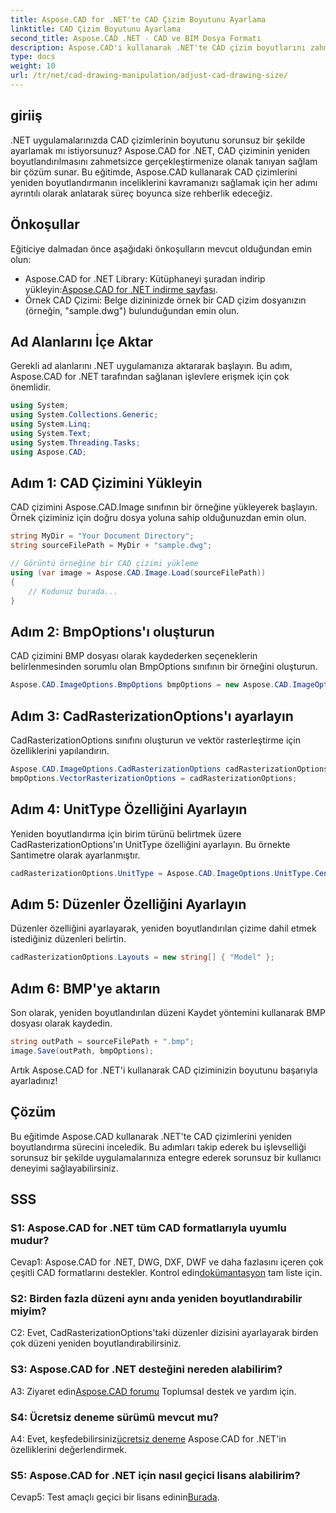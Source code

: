 ```yaml
---
title: Aspose.CAD for .NET'te CAD Çizim Boyutunu Ayarlama
linktitle: CAD Çizim Boyutunu Ayarlama
second_title: Aspose.CAD .NET - CAD ve BIM Dosya Formatı
description: Aspose.CAD'i kullanarak .NET'te CAD çizim boyutlarını zahmetsizce nasıl ayarlayabileceğinizi öğrenin. Sorunsuz yeniden boyutlandırma için adım adım kılavuzumuzu izleyin.
type: docs
weight: 10
url: /tr/net/cad-drawing-manipulation/adjust-cad-drawing-size/
---
```

## giriiş

.NET uygulamalarınızda CAD çizimlerinin boyutunu sorunsuz bir şekilde ayarlamak mı istiyorsunuz? Aspose.CAD for .NET, CAD çiziminin yeniden boyutlandırılmasını zahmetsizce gerçekleştirmenize olanak tanıyan sağlam bir çözüm sunar. Bu eğitimde, Aspose.CAD kullanarak CAD çizimlerini yeniden boyutlandırmanın inceliklerini kavramanızı sağlamak için her adımı ayrıntılı olarak anlatarak süreç boyunca size rehberlik edeceğiz.

## Önkoşullar

Eğiticiye dalmadan önce aşağıdaki önkoşulların mevcut olduğundan emin olun:

- Aspose.CAD for .NET Library: Kütüphaneyi şuradan indirip yükleyin:[Aspose.CAD for .NET indirme sayfası](https://releases.aspose.com/cad/net/).
- Örnek CAD Çizimi: Belge dizininizde örnek bir CAD çizim dosyanızın (örneğin, "sample.dwg") bulunduğundan emin olun.

## Ad Alanlarını İçe Aktar

Gerekli ad alanlarını .NET uygulamanıza aktararak başlayın. Bu adım, Aspose.CAD for .NET tarafından sağlanan işlevlere erişmek için çok önemlidir.

```csharp
using System;
using System.Collections.Generic;
using System.Linq;
using System.Text;
using System.Threading.Tasks;
using Aspose.CAD;
```

## Adım 1: CAD Çizimini Yükleyin

CAD çizimini Aspose.CAD.Image sınıfının bir örneğine yükleyerek başlayın. Örnek çiziminiz için doğru dosya yoluna sahip olduğunuzdan emin olun.

```csharp
string MyDir = "Your Document Directory";
string sourceFilePath = MyDir + "sample.dwg";

// Görüntü örneğine bir CAD çizimi yükleme
using (var image = Aspose.CAD.Image.Load(sourceFilePath))
{
    // Kodunuz burada...
}
```

## Adım 2: BmpOptions'ı oluşturun

CAD çizimini BMP dosyası olarak kaydederken seçeneklerin belirlenmesinden sorumlu olan BmpOptions sınıfının bir örneğini oluşturun.

```csharp
Aspose.CAD.ImageOptions.BmpOptions bmpOptions = new Aspose.CAD.ImageOptions.BmpOptions();
```

## Adım 3: CadRasterizationOptions'ı ayarlayın

CadRasterizationOptions sınıfını oluşturun ve vektör rasterleştirme için özelliklerini yapılandırın.

```csharp
Aspose.CAD.ImageOptions.CadRasterizationOptions cadRasterizationOptions = new Aspose.CAD.ImageOptions.CadRasterizationOptions();
bmpOptions.VectorRasterizationOptions = cadRasterizationOptions;
```

## Adım 4: UnitType Özelliğini Ayarlayın

Yeniden boyutlandırma için birim türünü belirtmek üzere CadRasterizationOptions'ın UnitType özelliğini ayarlayın. Bu örnekte Santimetre olarak ayarlanmıştır.

```csharp
cadRasterizationOptions.UnitType = Aspose.CAD.ImageOptions.UnitType.Centimeter;
```

## Adım 5: Düzenler Özelliğini Ayarlayın

Düzenler özelliğini ayarlayarak, yeniden boyutlandırılan çizime dahil etmek istediğiniz düzenleri belirtin.

```csharp
cadRasterizationOptions.Layouts = new string[] { "Model" };
```

## Adım 6: BMP'ye aktarın

Son olarak, yeniden boyutlandırılan düzeni Kaydet yöntemini kullanarak BMP dosyası olarak kaydedin.

```csharp
string outPath = sourceFilePath + ".bmp";
image.Save(outPath, bmpOptions);
```

Artık Aspose.CAD for .NET'i kullanarak CAD çiziminizin boyutunu başarıyla ayarladınız!

## Çözüm

Bu eğitimde Aspose.CAD kullanarak .NET'te CAD çizimlerini yeniden boyutlandırma sürecini inceledik. Bu adımları takip ederek bu işlevselliği sorunsuz bir şekilde uygulamalarınıza entegre ederek sorunsuz bir kullanıcı deneyimi sağlayabilirsiniz.

## SSS

### S1: Aspose.CAD for .NET tüm CAD formatlarıyla uyumlu mudur?

 Cevap1: Aspose.CAD for .NET, DWG, DXF, DWF ve daha fazlasını içeren çok çeşitli CAD formatlarını destekler. Kontrol edin[dokümantasyon](https://reference.aspose.com/cad/net/) tam liste için.

### S2: Birden fazla düzeni aynı anda yeniden boyutlandırabilir miyim?

C2: Evet, CadRasterizationOptions'taki düzenler dizisini ayarlayarak birden çok düzeni yeniden boyutlandırabilirsiniz.

### S3: Aspose.CAD for .NET desteğini nereden alabilirim?

 A3: Ziyaret edin[Aspose.CAD forumu](https://forum.aspose.com/c/cad/19) Toplumsal destek ve yardım için.

### S4: Ücretsiz deneme sürümü mevcut mu?

 A4: Evet, keşfedebilirsiniz[ücretsiz deneme](https://releases.aspose.com/) Aspose.CAD for .NET'in özelliklerini değerlendirmek.

### S5: Aspose.CAD for .NET için nasıl geçici lisans alabilirim?

 Cevap5: Test amaçlı geçici bir lisans edinin[Burada](https://purchase.aspose.com/temporary-license/).